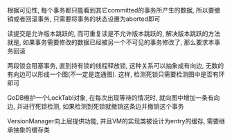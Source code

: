 根据可见性, 每个事务都只能看到其它committed的事务所产生的数据, 所以要撤销或者回滚事务, 只需要将事务的状态设置为aborted即可

读提交是允许版本跳跃的, 而可重复读是不允许版本跳跃的, 解决版本跳跃的方法就是, 如果事务需要修改的数据已经被另一个不可见的事务修改了, 那么要求本事务回滚

两段锁会阻塞事务, 直到持有锁的线程释放锁, 这种关系可以抽象成有向边, 无数的有向边可以形成一个图(不一定是连通图). 这样, 检测死锁只需要检测图中是否有环即可

GoDB维护一个LockTabl对象, 在每次出现等待的情况时, 就向图中增加一条有向边, 并进行死锁检测, 如果检测到死锁就撤销这条边并撤销这个事务

VersionManager向上层提供功能, 并且VM的实现类被设计为entry的缓存, 需要继承抽象的缓存类